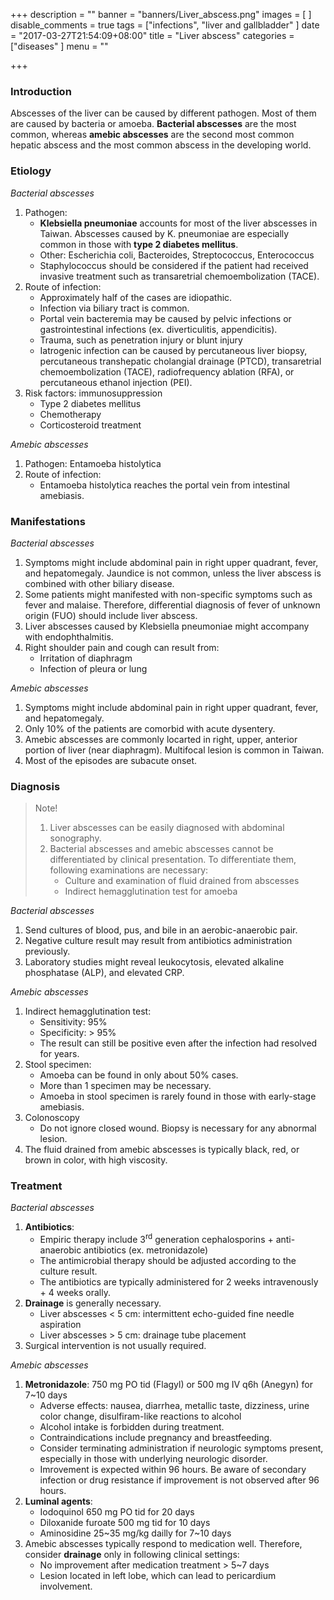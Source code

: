 +++
description = ""
banner = "banners/Liver_abscess.png"
images = [
]
disable_comments = true
tags = ["infections", "liver and gallbladder"
]
date = "2017-03-27T21:54:09+08:00"
title = "Liver abscess"
categories = ["diseases"
]
menu = ""

+++
### Introduction
Abscesses of the liver can be caused by different pathogen. Most of them are caused by bacteria or amoeba. **Bacterial abscesses** are the most common, whereas **amebic abscesses** are the second most common hepatic abscess and the most common abscess in the developing world.

<!--more-->
### Etiology
_Bacterial abscesses_

1. Pathogen:
    - **Klebsiella pneumoniae** accounts for most of the liver abscesses in Taiwan. Abscesses caused by K. pneumoniae are especially common in those with **type 2 diabetes mellitus**.
    - Other: Escherichia coli, Bacteroides, Streptococcus, Enterococcus
    - Staphylococcus should be considered if the patient had received invasive treatment such as transaretrial chemoembolization (TACE).
2. Route of infection:
    - Approximately half of the cases are idiopathic.
    - Infection via biliary tract is common.
    - Portal vein bacteremia may be caused by pelvic infections or gastrointestinal infections (ex. diverticulitis, appendicitis).
    - Trauma, such as penetration injury or blunt injury
    - Iatrogenic infection can be caused by percutaneous liver biopsy, percutaneous transhepatic cholangial drainage (PTCD), transaretrial chemoembolization (TACE), radiofrequency ablation (RFA), or percutaneous ethanol injection (PEI).
3. Risk factors: immunosuppression
    - Type 2 diabetes mellitus
    - Chemotherapy
    - Corticosteroid treatment

_Amebic abscesses_

1. Pathogen: Entamoeba histolytica
2. Route of infection:
    - Entamoeba histolytica reaches the portal vein from intestinal amebiasis.

### Manifestations
_Bacterial abscesses_

1. Symptoms might include abdominal pain in right upper quadrant, fever, and hepatomegaly. Jaundice is not common, unless the liver abscess is combined with other biliary disease.
2. Some patients might manifested with non-specific symptoms such as fever and malaise. Therefore, differential diagnosis of fever of unknown origin (FUO) should include liver abscess.
3. Liver abscesses caused by Klebsiella pneumoniae might accompany with endophthalmitis.
4. Right shoulder pain and cough can result from:
    - Irritation of diaphragm
    - Infection of pleura or lung

_Amebic abscesses_

1. Symptoms might include abdominal pain in right upper quadrant, fever, and hepatomegaly.
2. Only 10% of the patients are comorbid with acute dysentery.
3. Amebic abscesses are commonly locarted in right, upper, anterior portion of liver (near diaphragm). Multifocal lesion is common in Taiwan.
4. Most of the episodes are subacute onset.

### Diagnosis
> Note!
> 
> 1. Liver abscesses can be easily diagnosed with abdominal sonography.
> 2. Bacterial abscesses and amebic abscesses cannot be differentiated by clinical presentation. To differentiate them, following examinations are necessary:
>     - Culture and examination of fluid drained from abscesses
>     - Indirect hemagglutination test for amoeba

_Bacterial abscesses_

1. Send cultures of blood, pus, and bile in an aerobic-anaerobic pair.
2. Negative culture result may result from antibiotics administration previously.
3. Laboratory studies might reveal leukocytosis, elevated alkaline phosphatase (ALP), and elevated CRP.

_Amebic abscesses_

1. Indirect hemagglutination test:
    - Sensitivity: 95%
    - Specificity: > 95%
    - The result can still be positive even after the infection had resolved for years.
2. Stool specimen:
    - Amoeba can be found in only about 50% cases.
    - More than 1 specimen may be necessary.
    - Amoeba in stool specimen is rarely found in those with early-stage amebiasis.
3. Colonoscopy
    - Do not ignore closed wound. Biopsy is necessary for any abnormal lesion.
4. The fluid drained from amebic abscesses is typically black, red, or brown in color, with high viscosity.

### Treatment
_Bacterial abscesses_

1. **Antibiotics**:
    - Empiric therapy include 3<sup>rd</sup> generation cephalosporins + anti-anaerobic antibiotics (ex. metronidazole)
    - The antimicrobial therapy should be adjusted according to the culture result.
    - The antibiotics are typically administered for 2 weeks intravenously + 4 weeks orally.
2. **Drainage** is generally necessary.
    - Liver abscesses < 5 cm: intermittent echo-guided fine needle aspiration
    - Liver abscesses > 5 cm: drainage tube placement
3. Surgical intervention is not usually required.

_Amebic abscesses_

1. **Metronidazole**: 750 mg PO tid (Flagyl) or 500 mg IV q6h (Anegyn) for 7~10 days
    - Adverse effects: nausea, diarrhea, metallic taste, dizziness, urine color change, disulfiram-like reactions to alcohol
    - Alcohol intake is forbidden during treatment.
    - Contraindications include pregnancy and breastfeeding.
    - Consider terminating administration if neurologic symptoms present, especially in those with underlying neurologic disorder.
    - Imrovement is expected within 96 hours. Be aware of secondary infection or drug resistance if improvement is not observed after 96 hours.
2. **Luminal agents**:
    - Iodoquinol 650 mg PO tid for 20 days
    - Diloxanide furoate 500 mg tid for 10 days
    - Aminosidine 25~35 mg/kg dailly for 7~10 days
3. Amebic abscesses typically respond to medication well. Therefore, consider **drainage** only in following clinical settings:
    - No improvement after medication treatment > 5~7 days
    - Lesion located in left lobe, which can lead to pericardium involvement.
